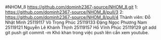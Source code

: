 #NHOM_8
https://github.com/dominh2367-source/NHOM_8.git
1: https://github.com/dominh2367-source/NHOM_8/pull/3
2: https://github.com/dominh2367-source/NHOM_8/pull/4
Thành viên:
Đỗ Nhật Minh 25119117
Võ Trọng Phúc 25119133
Đặng Ngọc Phương Nam 25119121
Nguyễn Lê Khánh Thịnh 25119157
Hồ Vĩnh Phúc 25119129
git add
git push
git commit -m
Khó khan trong việc push lên cần xem youtube.








